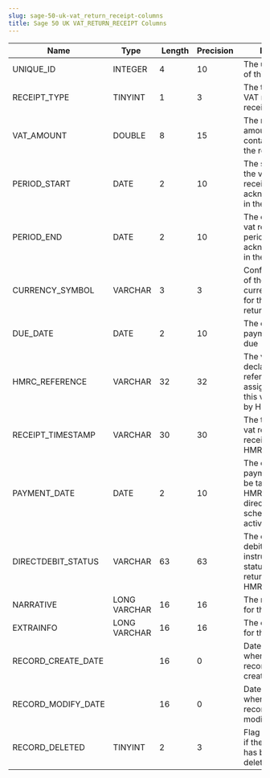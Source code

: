 ```yaml
---
slug: sage-50-uk-vat_return_receipt-columns
title: Sage 50 UK VAT_RETURN_RECEIPT Columns
---
```

| Name | Type  |  Length | Precision  |  Notes  | Example |
| --- | --- | --- | --- | --- | --- |
| UNIQUE_ID | INTEGER | 4 | 10 | The unique ID of this receipt |  |
| RECEIPT_TYPE | TINYINT | 1 | 3 | The type of VAT return receipt |  |
| VAT_AMOUNT | DOUBLE | 8 | 15 | The net vat amount contained in the receipt |  |
| PERIOD_START | DATE | 2 | 10 | The start of the vat return receipt acknowledged in the receipt |  |
| PERIOD_END | DATE | 2 | 10 | The end of the vat return period acknowledged in the receipt |  |
| CURRENCY_SYMBOL | VARCHAR | 3 | 3 | Confirmation of the currency used for the vat return |  |
| DUE_DATE | DATE | 2 | 10 | The date payment is due |  |
| HMRC_REFERENCE | VARCHAR | 32 | 32 | The vat declaration reference assigned to this vat return by HMRC |  |
| RECEIPT_TIMESTAMP | VARCHAR | 30 | 30 | The time the vat return was received by HMRC |  |
| PAYMENT_DATE | DATE | 2 | 10 | The date payment will be taken by HMRC, if a direct debit scheme is active |  |
| DIRECTDEBIT_STATUS | VARCHAR | 63 | 63 | The direct debit instruction status returned by HMRC |  |
| NARRATIVE | LONG VARCHAR | 16 | 16 | The narrative for this record |  |
| EXTRAINFO | LONG VARCHAR | 16 | 16 | The extra info for this record |  |
| RECORD_CREATE_DATE |  | 16 | 0 | Date and time when the record was created. |  |
| RECORD_MODIFY_DATE |  | 16 | 0 | Date and time when the record was modified. |  |
| RECORD_DELETED | TINYINT | 2 | 3 | Flag denoting if the record has been deleted or not. |  |
